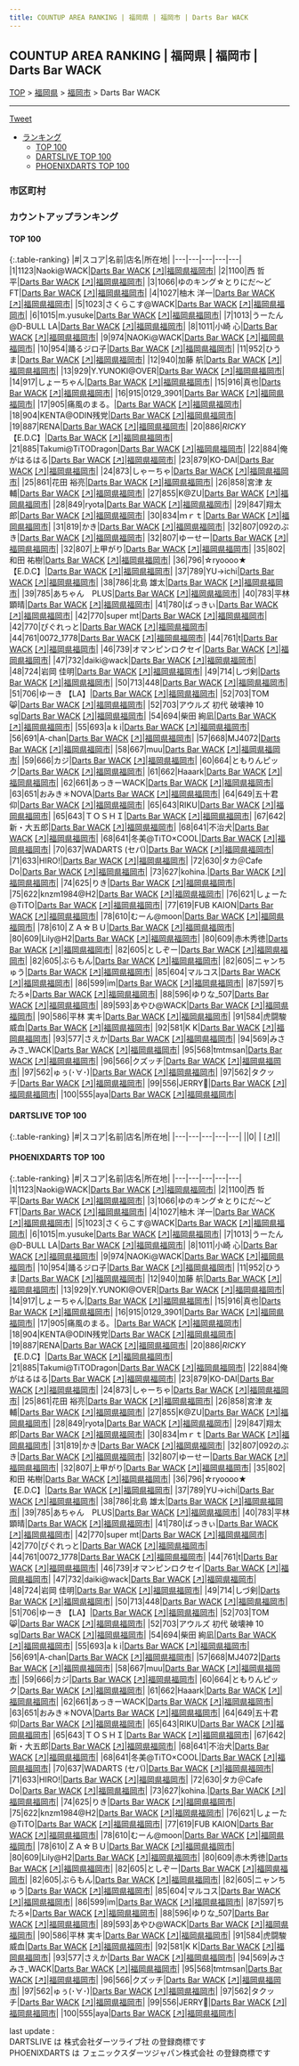 ```yaml
---
title: COUNTUP AREA RANKING | 福岡県 | 福岡市 | Darts Bar WACK
---
```

## COUNTUP AREA RANKING | 福岡県 | 福岡市 | Darts Bar WACK

[TOP](/darts/rank/) > [福岡県](/darts/rank/福岡県/) > [福岡市](/darts/rank/福岡県/福岡市/) > Darts Bar WACK

___

<a href="https://twitter.com/share?ref_src=twsrc%5Etfw" data-text="COUNTUP AREA RANKING | 福岡県福岡市Darts Bar WACK" class="twitter-share-button" data-hashtags="DARTSLIVE,PHOENIXDARTS,darts,ダーツ" data-show-count="false">Tweet</a>

* [ランキング](#カウントアップランキング)
    * [TOP 100](#top-100)
    * [DARTSLIVE TOP 100](#dartslive-top-100)
    * [PHOENIXDARTS TOP 100](#phoenixdarts-top-100)

### 市区町村

<ul>

</ul>

### カウントアップランキング

#### TOP 100



{:.table-ranking}
|#|スコア|名前|店名|所在地|
|---|---|---|---|---|
|1|1123|<span class="rank-name-pd">Naoki@WACK</span>|<a href="/darts/rank/shops/90056.html">Darts Bar WACK</a> <a href="https://vs.phoenixdarts.com/jp/shop/shopDetailInfo/s_90056?s_seq=90056">[↗]</a>|<a href="/darts/rank/福岡県/福岡市">福岡県福岡市</a>|
|2|1100|<span class="rank-name-pd">西 哲平</span>|<a href="/darts/rank/shops/90056.html">Darts Bar WACK</a> <a href="https://vs.phoenixdarts.com/jp/shop/shopDetailInfo/s_90056?s_seq=90056">[↗]</a>|<a href="/darts/rank/福岡県/福岡市">福岡県福岡市</a>|
|3|1066|<span class="rank-name-pd">ゆのキング☆とりにだ〜ど FT</span>|<a href="/darts/rank/shops/90056.html">Darts Bar WACK</a> <a href="https://vs.phoenixdarts.com/jp/shop/shopDetailInfo/s_90056?s_seq=90056">[↗]</a>|<a href="/darts/rank/福岡県/福岡市">福岡県福岡市</a>|
|4|1027|<span class="rank-name-pd"><span class="pro-icon-pd"></span>柚木 洋一</span>|<a href="/darts/rank/shops/90056.html">Darts Bar WACK</a> <a href="https://vs.phoenixdarts.com/jp/shop/shopDetailInfo/s_90056?s_seq=90056">[↗]</a>|<a href="/darts/rank/福岡県/福岡市">福岡県福岡市</a>|
|5|1023|<span class="rank-name-pd">さくらこす@WACK</span>|<a href="/darts/rank/shops/90056.html">Darts Bar WACK</a> <a href="https://vs.phoenixdarts.com/jp/shop/shopDetailInfo/s_90056?s_seq=90056">[↗]</a>|<a href="/darts/rank/福岡県/福岡市">福岡県福岡市</a>|
|6|1015|<span class="rank-name-pd">m.yusuke</span>|<a href="/darts/rank/shops/90056.html">Darts Bar WACK</a> <a href="https://vs.phoenixdarts.com/jp/shop/shopDetailInfo/s_90056?s_seq=90056">[↗]</a>|<a href="/darts/rank/福岡県/福岡市">福岡県福岡市</a>|
|7|1013|<span class="rank-name-pd">うーたん@D-BULL LA</span>|<a href="/darts/rank/shops/90056.html">Darts Bar WACK</a> <a href="https://vs.phoenixdarts.com/jp/shop/shopDetailInfo/s_90056?s_seq=90056">[↗]</a>|<a href="/darts/rank/福岡県/福岡市">福岡県福岡市</a>|
|8|1011|<span class="rank-name-pd"><span class="pro-icon-pd"></span>小崎 心</span>|<a href="/darts/rank/shops/90056.html">Darts Bar WACK</a> <a href="https://vs.phoenixdarts.com/jp/shop/shopDetailInfo/s_90056?s_seq=90056">[↗]</a>|<a href="/darts/rank/福岡県/福岡市">福岡県福岡市</a>|
|9|974|<span class="rank-name-pd">NAOKi@WACK</span>|<a href="/darts/rank/shops/90056.html">Darts Bar WACK</a> <a href="https://vs.phoenixdarts.com/jp/shop/shopDetailInfo/s_90056?s_seq=90056">[↗]</a>|<a href="/darts/rank/福岡県/福岡市">福岡県福岡市</a>|
|10|954|<span class="rank-name-pd">踊るジロ子</span>|<a href="/darts/rank/shops/90056.html">Darts Bar WACK</a> <a href="https://vs.phoenixdarts.com/jp/shop/shopDetailInfo/s_90056?s_seq=90056">[↗]</a>|<a href="/darts/rank/福岡県/福岡市">福岡県福岡市</a>|
|11|952|<span class="rank-name-pd">ひうま</span>|<a href="/darts/rank/shops/90056.html">Darts Bar WACK</a> <a href="https://vs.phoenixdarts.com/jp/shop/shopDetailInfo/s_90056?s_seq=90056">[↗]</a>|<a href="/darts/rank/福岡県/福岡市">福岡県福岡市</a>|
|12|940|<span class="rank-name-pd"><span class="pro-icon-pd"></span>加藤 航</span>|<a href="/darts/rank/shops/90056.html">Darts Bar WACK</a> <a href="https://vs.phoenixdarts.com/jp/shop/shopDetailInfo/s_90056?s_seq=90056">[↗]</a>|<a href="/darts/rank/福岡県/福岡市">福岡県福岡市</a>|
|13|929|<span class="rank-name-pd">Y.YUNOKI@OVER</span>|<a href="/darts/rank/shops/90056.html">Darts Bar WACK</a> <a href="https://vs.phoenixdarts.com/jp/shop/shopDetailInfo/s_90056?s_seq=90056">[↗]</a>|<a href="/darts/rank/福岡県/福岡市">福岡県福岡市</a>|
|14|917|<span class="rank-name-pd">しょーちゃん</span>|<a href="/darts/rank/shops/90056.html">Darts Bar WACK</a> <a href="https://vs.phoenixdarts.com/jp/shop/shopDetailInfo/s_90056?s_seq=90056">[↗]</a>|<a href="/darts/rank/福岡県/福岡市">福岡県福岡市</a>|
|15|916|<span class="rank-name-pd">真也</span>|<a href="/darts/rank/shops/90056.html">Darts Bar WACK</a> <a href="https://vs.phoenixdarts.com/jp/shop/shopDetailInfo/s_90056?s_seq=90056">[↗]</a>|<a href="/darts/rank/福岡県/福岡市">福岡県福岡市</a>|
|16|915|<span class="rank-name-pd">0129_3901</span>|<a href="/darts/rank/shops/90056.html">Darts Bar WACK</a> <a href="https://vs.phoenixdarts.com/jp/shop/shopDetailInfo/s_90056?s_seq=90056">[↗]</a>|<a href="/darts/rank/福岡県/福岡市">福岡県福岡市</a>|
|17|905|<span class="rank-name-pd">痛風のまる。</span>|<a href="/darts/rank/shops/90056.html">Darts Bar WACK</a> <a href="https://vs.phoenixdarts.com/jp/shop/shopDetailInfo/s_90056?s_seq=90056">[↗]</a>|<a href="/darts/rank/福岡県/福岡市">福岡県福岡市</a>|
|18|904|<span class="rank-name-pd">KENTA@ODIN残党</span>|<a href="/darts/rank/shops/90056.html">Darts Bar WACK</a> <a href="https://vs.phoenixdarts.com/jp/shop/shopDetailInfo/s_90056?s_seq=90056">[↗]</a>|<a href="/darts/rank/福岡県/福岡市">福岡県福岡市</a>|
|19|887|<span class="rank-name-pd">RENA</span>|<a href="/darts/rank/shops/90056.html">Darts Bar WACK</a> <a href="https://vs.phoenixdarts.com/jp/shop/shopDetailInfo/s_90056?s_seq=90056">[↗]</a>|<a href="/darts/rank/福岡県/福岡市">福岡県福岡市</a>|
|20|886|<span class="rank-name-pd">*RICKY*【E.D.C】</span>|<a href="/darts/rank/shops/90056.html">Darts Bar WACK</a> <a href="https://vs.phoenixdarts.com/jp/shop/shopDetailInfo/s_90056?s_seq=90056">[↗]</a>|<a href="/darts/rank/福岡県/福岡市">福岡県福岡市</a>|
|21|885|<span class="rank-name-pd">Takumi@TiTODragon</span>|<a href="/darts/rank/shops/90056.html">Darts Bar WACK</a> <a href="https://vs.phoenixdarts.com/jp/shop/shopDetailInfo/s_90056?s_seq=90056">[↗]</a>|<a href="/darts/rank/福岡県/福岡市">福岡県福岡市</a>|
|22|884|<span class="rank-name-pd">俺がはるはる</span>|<a href="/darts/rank/shops/90056.html">Darts Bar WACK</a> <a href="https://vs.phoenixdarts.com/jp/shop/shopDetailInfo/s_90056?s_seq=90056">[↗]</a>|<a href="/darts/rank/福岡県/福岡市">福岡県福岡市</a>|
|23|879|<span class="rank-name-pd">KO-DAI</span>|<a href="/darts/rank/shops/90056.html">Darts Bar WACK</a> <a href="https://vs.phoenixdarts.com/jp/shop/shopDetailInfo/s_90056?s_seq=90056">[↗]</a>|<a href="/darts/rank/福岡県/福岡市">福岡県福岡市</a>|
|24|873|<span class="rank-name-pd">しゃーちゃ</span>|<a href="/darts/rank/shops/90056.html">Darts Bar WACK</a> <a href="https://vs.phoenixdarts.com/jp/shop/shopDetailInfo/s_90056?s_seq=90056">[↗]</a>|<a href="/darts/rank/福岡県/福岡市">福岡県福岡市</a>|
|25|861|<span class="rank-name-pd">花田 裕亮</span>|<a href="/darts/rank/shops/90056.html">Darts Bar WACK</a> <a href="https://vs.phoenixdarts.com/jp/shop/shopDetailInfo/s_90056?s_seq=90056">[↗]</a>|<a href="/darts/rank/福岡県/福岡市">福岡県福岡市</a>|
|26|858|<span class="rank-name-pd">宮津 友輔</span>|<a href="/darts/rank/shops/90056.html">Darts Bar WACK</a> <a href="https://vs.phoenixdarts.com/jp/shop/shopDetailInfo/s_90056?s_seq=90056">[↗]</a>|<a href="/darts/rank/福岡県/福岡市">福岡県福岡市</a>|
|27|855|<span class="rank-name-pd">K@ZU</span>|<a href="/darts/rank/shops/90056.html">Darts Bar WACK</a> <a href="https://vs.phoenixdarts.com/jp/shop/shopDetailInfo/s_90056?s_seq=90056">[↗]</a>|<a href="/darts/rank/福岡県/福岡市">福岡県福岡市</a>|
|28|849|<span class="rank-name-pd">ryota</span>|<a href="/darts/rank/shops/90056.html">Darts Bar WACK</a> <a href="https://vs.phoenixdarts.com/jp/shop/shopDetailInfo/s_90056?s_seq=90056">[↗]</a>|<a href="/darts/rank/福岡県/福岡市">福岡県福岡市</a>|
|29|847|<span class="rank-name-pd">翔太郎</span>|<a href="/darts/rank/shops/90056.html">Darts Bar WACK</a> <a href="https://vs.phoenixdarts.com/jp/shop/shopDetailInfo/s_90056?s_seq=90056">[↗]</a>|<a href="/darts/rank/福岡県/福岡市">福岡県福岡市</a>|
|30|834|<span class="rank-name-pd">ｍｒｔ</span>|<a href="/darts/rank/shops/90056.html">Darts Bar WACK</a> <a href="https://vs.phoenixdarts.com/jp/shop/shopDetailInfo/s_90056?s_seq=90056">[↗]</a>|<a href="/darts/rank/福岡県/福岡市">福岡県福岡市</a>|
|31|819|<span class="rank-name-pd">かき</span>|<a href="/darts/rank/shops/90056.html">Darts Bar WACK</a> <a href="https://vs.phoenixdarts.com/jp/shop/shopDetailInfo/s_90056?s_seq=90056">[↗]</a>|<a href="/darts/rank/福岡県/福岡市">福岡県福岡市</a>|
|32|807|<span class="rank-name-pd">092のぶき</span>|<a href="/darts/rank/shops/90056.html">Darts Bar WACK</a> <a href="https://vs.phoenixdarts.com/jp/shop/shopDetailInfo/s_90056?s_seq=90056">[↗]</a>|<a href="/darts/rank/福岡県/福岡市">福岡県福岡市</a>|
|32|807|<span class="rank-name-pd">ゆーせー</span>|<a href="/darts/rank/shops/90056.html">Darts Bar WACK</a> <a href="https://vs.phoenixdarts.com/jp/shop/shopDetailInfo/s_90056?s_seq=90056">[↗]</a>|<a href="/darts/rank/福岡県/福岡市">福岡県福岡市</a>|
|32|807|<span class="rank-name-pd">上甲がり</span>|<a href="/darts/rank/shops/90056.html">Darts Bar WACK</a> <a href="https://vs.phoenixdarts.com/jp/shop/shopDetailInfo/s_90056?s_seq=90056">[↗]</a>|<a href="/darts/rank/福岡県/福岡市">福岡県福岡市</a>|
|35|802|<span class="rank-name-pd"><span class="pro-icon-pd"></span>和田 祐樹</span>|<a href="/darts/rank/shops/90056.html">Darts Bar WACK</a> <a href="https://vs.phoenixdarts.com/jp/shop/shopDetailInfo/s_90056?s_seq=90056">[↗]</a>|<a href="/darts/rank/福岡県/福岡市">福岡県福岡市</a>|
|36|796|<span class="rank-name-pd">☆ryoooo★【E.D.C】</span>|<a href="/darts/rank/shops/90056.html">Darts Bar WACK</a> <a href="https://vs.phoenixdarts.com/jp/shop/shopDetailInfo/s_90056?s_seq=90056">[↗]</a>|<a href="/darts/rank/福岡県/福岡市">福岡県福岡市</a>|
|37|789|<span class="rank-name-pd">YU→ichi</span>|<a href="/darts/rank/shops/90056.html">Darts Bar WACK</a> <a href="https://vs.phoenixdarts.com/jp/shop/shopDetailInfo/s_90056?s_seq=90056">[↗]</a>|<a href="/darts/rank/福岡県/福岡市">福岡県福岡市</a>|
|38|786|<span class="rank-name-pd"><span class="pro-icon-pd"></span>北島 雄太</span>|<a href="/darts/rank/shops/90056.html">Darts Bar WACK</a> <a href="https://vs.phoenixdarts.com/jp/shop/shopDetailInfo/s_90056?s_seq=90056">[↗]</a>|<a href="/darts/rank/福岡県/福岡市">福岡県福岡市</a>|
|39|785|<span class="rank-name-pd">あちゃん　PLUS</span>|<a href="/darts/rank/shops/90056.html">Darts Bar WACK</a> <a href="https://vs.phoenixdarts.com/jp/shop/shopDetailInfo/s_90056?s_seq=90056">[↗]</a>|<a href="/darts/rank/福岡県/福岡市">福岡県福岡市</a>|
|40|783|<span class="rank-name-pd">平林 顕晴</span>|<a href="/darts/rank/shops/90056.html">Darts Bar WACK</a> <a href="https://vs.phoenixdarts.com/jp/shop/shopDetailInfo/s_90056?s_seq=90056">[↗]</a>|<a href="/darts/rank/福岡県/福岡市">福岡県福岡市</a>|
|41|780|<span class="rank-name-pd">ばっきぃ</span>|<a href="/darts/rank/shops/90056.html">Darts Bar WACK</a> <a href="https://vs.phoenixdarts.com/jp/shop/shopDetailInfo/s_90056?s_seq=90056">[↗]</a>|<a href="/darts/rank/福岡県/福岡市">福岡県福岡市</a>|
|42|770|<span class="rank-name-pd">super mt</span>|<a href="/darts/rank/shops/90056.html">Darts Bar WACK</a> <a href="https://vs.phoenixdarts.com/jp/shop/shopDetailInfo/s_90056?s_seq=90056">[↗]</a>|<a href="/darts/rank/福岡県/福岡市">福岡県福岡市</a>|
|42|770|<span class="rank-name-pd">ぴぐれっと</span>|<a href="/darts/rank/shops/90056.html">Darts Bar WACK</a> <a href="https://vs.phoenixdarts.com/jp/shop/shopDetailInfo/s_90056?s_seq=90056">[↗]</a>|<a href="/darts/rank/福岡県/福岡市">福岡県福岡市</a>|
|44|761|<span class="rank-name-pd">0072_1778</span>|<a href="/darts/rank/shops/90056.html">Darts Bar WACK</a> <a href="https://vs.phoenixdarts.com/jp/shop/shopDetailInfo/s_90056?s_seq=90056">[↗]</a>|<a href="/darts/rank/福岡県/福岡市">福岡県福岡市</a>|
|44|761|<span class="rank-name-pd">t</span>|<a href="/darts/rank/shops/90056.html">Darts Bar WACK</a> <a href="https://vs.phoenixdarts.com/jp/shop/shopDetailInfo/s_90056?s_seq=90056">[↗]</a>|<a href="/darts/rank/福岡県/福岡市">福岡県福岡市</a>|
|46|739|<span class="rank-name-pd">オマンピンロクセイ</span>|<a href="/darts/rank/shops/90056.html">Darts Bar WACK</a> <a href="https://vs.phoenixdarts.com/jp/shop/shopDetailInfo/s_90056?s_seq=90056">[↗]</a>|<a href="/darts/rank/福岡県/福岡市">福岡県福岡市</a>|
|47|732|<span class="rank-name-pd">daiki@wack</span>|<a href="/darts/rank/shops/90056.html">Darts Bar WACK</a> <a href="https://vs.phoenixdarts.com/jp/shop/shopDetailInfo/s_90056?s_seq=90056">[↗]</a>|<a href="/darts/rank/福岡県/福岡市">福岡県福岡市</a>|
|48|724|<span class="rank-name-pd">岩岡 佳明</span>|<a href="/darts/rank/shops/90056.html">Darts Bar WACK</a> <a href="https://vs.phoenixdarts.com/jp/shop/shopDetailInfo/s_90056?s_seq=90056">[↗]</a>|<a href="/darts/rank/福岡県/福岡市">福岡県福岡市</a>|
|49|714|<span class="rank-name-pd">しづ剣</span>|<a href="/darts/rank/shops/90056.html">Darts Bar WACK</a> <a href="https://vs.phoenixdarts.com/jp/shop/shopDetailInfo/s_90056?s_seq=90056">[↗]</a>|<a href="/darts/rank/福岡県/福岡市">福岡県福岡市</a>|
|50|713|<span class="rank-name-pd">448</span>|<a href="/darts/rank/shops/90056.html">Darts Bar WACK</a> <a href="https://vs.phoenixdarts.com/jp/shop/shopDetailInfo/s_90056?s_seq=90056">[↗]</a>|<a href="/darts/rank/福岡県/福岡市">福岡県福岡市</a>|
|51|706|<span class="rank-name-pd">ゆーき 【LA】</span>|<a href="/darts/rank/shops/90056.html">Darts Bar WACK</a> <a href="https://vs.phoenixdarts.com/jp/shop/shopDetailInfo/s_90056?s_seq=90056">[↗]</a>|<a href="/darts/rank/福岡県/福岡市">福岡県福岡市</a>|
|52|703|<span class="rank-name-pd">TOM😸</span>|<a href="/darts/rank/shops/90056.html">Darts Bar WACK</a> <a href="https://vs.phoenixdarts.com/jp/shop/shopDetailInfo/s_90056?s_seq=90056">[↗]</a>|<a href="/darts/rank/福岡県/福岡市">福岡県福岡市</a>|
|52|703|<span class="rank-name-pd">アウルズ 初代 破壊神 10 sg</span>|<a href="/darts/rank/shops/90056.html">Darts Bar WACK</a> <a href="https://vs.phoenixdarts.com/jp/shop/shopDetailInfo/s_90056?s_seq=90056">[↗]</a>|<a href="/darts/rank/福岡県/福岡市">福岡県福岡市</a>|
|54|694|<span class="rank-name-pd"><span class="pro-icon-pd"></span>柴田 絢凪</span>|<a href="/darts/rank/shops/90056.html">Darts Bar WACK</a> <a href="https://vs.phoenixdarts.com/jp/shop/shopDetailInfo/s_90056?s_seq=90056">[↗]</a>|<a href="/darts/rank/福岡県/福岡市">福岡県福岡市</a>|
|55|693|<span class="rank-name-pd">a k i</span>|<a href="/darts/rank/shops/90056.html">Darts Bar WACK</a> <a href="https://vs.phoenixdarts.com/jp/shop/shopDetailInfo/s_90056?s_seq=90056">[↗]</a>|<a href="/darts/rank/福岡県/福岡市">福岡県福岡市</a>|
|56|691|<span class="rank-name-pd">A-chan</span>|<a href="/darts/rank/shops/90056.html">Darts Bar WACK</a> <a href="https://vs.phoenixdarts.com/jp/shop/shopDetailInfo/s_90056?s_seq=90056">[↗]</a>|<a href="/darts/rank/福岡県/福岡市">福岡県福岡市</a>|
|57|668|<span class="rank-name-pd">MJ4072</span>|<a href="/darts/rank/shops/90056.html">Darts Bar WACK</a> <a href="https://vs.phoenixdarts.com/jp/shop/shopDetailInfo/s_90056?s_seq=90056">[↗]</a>|<a href="/darts/rank/福岡県/福岡市">福岡県福岡市</a>|
|58|667|<span class="rank-name-pd">muu</span>|<a href="/darts/rank/shops/90056.html">Darts Bar WACK</a> <a href="https://vs.phoenixdarts.com/jp/shop/shopDetailInfo/s_90056?s_seq=90056">[↗]</a>|<a href="/darts/rank/福岡県/福岡市">福岡県福岡市</a>|
|59|666|<span class="rank-name-pd">カジ</span>|<a href="/darts/rank/shops/90056.html">Darts Bar WACK</a> <a href="https://vs.phoenixdarts.com/jp/shop/shopDetailInfo/s_90056?s_seq=90056">[↗]</a>|<a href="/darts/rank/福岡県/福岡市">福岡県福岡市</a>|
|60|664|<span class="rank-name-pd">ともりんピック</span>|<a href="/darts/rank/shops/90056.html">Darts Bar WACK</a> <a href="https://vs.phoenixdarts.com/jp/shop/shopDetailInfo/s_90056?s_seq=90056">[↗]</a>|<a href="/darts/rank/福岡県/福岡市">福岡県福岡市</a>|
|61|662|<span class="rank-name-pd">Haaark</span>|<a href="/darts/rank/shops/90056.html">Darts Bar WACK</a> <a href="https://vs.phoenixdarts.com/jp/shop/shopDetailInfo/s_90056?s_seq=90056">[↗]</a>|<a href="/darts/rank/福岡県/福岡市">福岡県福岡市</a>|
|62|661|<span class="rank-name-pd">あっきーWACK</span>|<a href="/darts/rank/shops/90056.html">Darts Bar WACK</a> <a href="https://vs.phoenixdarts.com/jp/shop/shopDetailInfo/s_90056?s_seq=90056">[↗]</a>|<a href="/darts/rank/福岡県/福岡市">福岡県福岡市</a>|
|63|651|<span class="rank-name-pd">おみき＊NOVA</span>|<a href="/darts/rank/shops/90056.html">Darts Bar WACK</a> <a href="https://vs.phoenixdarts.com/jp/shop/shopDetailInfo/s_90056?s_seq=90056">[↗]</a>|<a href="/darts/rank/福岡県/福岡市">福岡県福岡市</a>|
|64|649|<span class="rank-name-pd"><span class="pro-icon-pd"></span>五十君 仰</span>|<a href="/darts/rank/shops/90056.html">Darts Bar WACK</a> <a href="https://vs.phoenixdarts.com/jp/shop/shopDetailInfo/s_90056?s_seq=90056">[↗]</a>|<a href="/darts/rank/福岡県/福岡市">福岡県福岡市</a>|
|65|643|<span class="rank-name-pd">RIKU</span>|<a href="/darts/rank/shops/90056.html">Darts Bar WACK</a> <a href="https://vs.phoenixdarts.com/jp/shop/shopDetailInfo/s_90056?s_seq=90056">[↗]</a>|<a href="/darts/rank/福岡県/福岡市">福岡県福岡市</a>|
|65|643|<span class="rank-name-pd">ＴＯＳＨＩ</span>|<a href="/darts/rank/shops/90056.html">Darts Bar WACK</a> <a href="https://vs.phoenixdarts.com/jp/shop/shopDetailInfo/s_90056?s_seq=90056">[↗]</a>|<a href="/darts/rank/福岡県/福岡市">福岡県福岡市</a>|
|67|642|<span class="rank-name-pd">新・大五郎</span>|<a href="/darts/rank/shops/90056.html">Darts Bar WACK</a> <a href="https://vs.phoenixdarts.com/jp/shop/shopDetailInfo/s_90056?s_seq=90056">[↗]</a>|<a href="/darts/rank/福岡県/福岡市">福岡県福岡市</a>|
|68|641|<span class="rank-name-pd">不治犬</span>|<a href="/darts/rank/shops/90056.html">Darts Bar WACK</a> <a href="https://vs.phoenixdarts.com/jp/shop/shopDetailInfo/s_90056?s_seq=90056">[↗]</a>|<a href="/darts/rank/福岡県/福岡市">福岡県福岡市</a>|
|68|641|<span class="rank-name-pd">冬美@TiTO×COOL</span>|<a href="/darts/rank/shops/90056.html">Darts Bar WACK</a> <a href="https://vs.phoenixdarts.com/jp/shop/shopDetailInfo/s_90056?s_seq=90056">[↗]</a>|<a href="/darts/rank/福岡県/福岡市">福岡県福岡市</a>|
|70|637|<span class="rank-name-pd">WADARTS (セパ)</span>|<a href="/darts/rank/shops/90056.html">Darts Bar WACK</a> <a href="https://vs.phoenixdarts.com/jp/shop/shopDetailInfo/s_90056?s_seq=90056">[↗]</a>|<a href="/darts/rank/福岡県/福岡市">福岡県福岡市</a>|
|71|633|<span class="rank-name-pd">HIRO!</span>|<a href="/darts/rank/shops/90056.html">Darts Bar WACK</a> <a href="https://vs.phoenixdarts.com/jp/shop/shopDetailInfo/s_90056?s_seq=90056">[↗]</a>|<a href="/darts/rank/福岡県/福岡市">福岡県福岡市</a>|
|72|630|<span class="rank-name-pd">タカ＠Cafe Do</span>|<a href="/darts/rank/shops/90056.html">Darts Bar WACK</a> <a href="https://vs.phoenixdarts.com/jp/shop/shopDetailInfo/s_90056?s_seq=90056">[↗]</a>|<a href="/darts/rank/福岡県/福岡市">福岡県福岡市</a>|
|73|627|<span class="rank-name-pd">kohina.</span>|<a href="/darts/rank/shops/90056.html">Darts Bar WACK</a> <a href="https://vs.phoenixdarts.com/jp/shop/shopDetailInfo/s_90056?s_seq=90056">[↗]</a>|<a href="/darts/rank/福岡県/福岡市">福岡県福岡市</a>|
|74|625|<span class="rank-name-pd">りき</span>|<a href="/darts/rank/shops/90056.html">Darts Bar WACK</a> <a href="https://vs.phoenixdarts.com/jp/shop/shopDetailInfo/s_90056?s_seq=90056">[↗]</a>|<a href="/darts/rank/福岡県/福岡市">福岡県福岡市</a>|
|75|622|<span class="rank-name-pd">knzm1984@H2</span>|<a href="/darts/rank/shops/90056.html">Darts Bar WACK</a> <a href="https://vs.phoenixdarts.com/jp/shop/shopDetailInfo/s_90056?s_seq=90056">[↗]</a>|<a href="/darts/rank/福岡県/福岡市">福岡県福岡市</a>|
|76|621|<span class="rank-name-pd">しょーた@TiTO</span>|<a href="/darts/rank/shops/90056.html">Darts Bar WACK</a> <a href="https://vs.phoenixdarts.com/jp/shop/shopDetailInfo/s_90056?s_seq=90056">[↗]</a>|<a href="/darts/rank/福岡県/福岡市">福岡県福岡市</a>|
|77|619|<span class="rank-name-pd">FUB KAION</span>|<a href="/darts/rank/shops/90056.html">Darts Bar WACK</a> <a href="https://vs.phoenixdarts.com/jp/shop/shopDetailInfo/s_90056?s_seq=90056">[↗]</a>|<a href="/darts/rank/福岡県/福岡市">福岡県福岡市</a>|
|78|610|<span class="rank-name-pd">むーん@moon</span>|<a href="/darts/rank/shops/90056.html">Darts Bar WACK</a> <a href="https://vs.phoenixdarts.com/jp/shop/shopDetailInfo/s_90056?s_seq=90056">[↗]</a>|<a href="/darts/rank/福岡県/福岡市">福岡県福岡市</a>|
|78|610|<span class="rank-name-pd">ＺＡ☆ＢＵ</span>|<a href="/darts/rank/shops/90056.html">Darts Bar WACK</a> <a href="https://vs.phoenixdarts.com/jp/shop/shopDetailInfo/s_90056?s_seq=90056">[↗]</a>|<a href="/darts/rank/福岡県/福岡市">福岡県福岡市</a>|
|80|609|<span class="rank-name-pd">Lily@H2</span>|<a href="/darts/rank/shops/90056.html">Darts Bar WACK</a> <a href="https://vs.phoenixdarts.com/jp/shop/shopDetailInfo/s_90056?s_seq=90056">[↗]</a>|<a href="/darts/rank/福岡県/福岡市">福岡県福岡市</a>|
|80|609|<span class="rank-name-pd">赤木秀徳</span>|<a href="/darts/rank/shops/90056.html">Darts Bar WACK</a> <a href="https://vs.phoenixdarts.com/jp/shop/shopDetailInfo/s_90056?s_seq=90056">[↗]</a>|<a href="/darts/rank/福岡県/福岡市">福岡県福岡市</a>|
|82|605|<span class="rank-name-pd">としぞー</span>|<a href="/darts/rank/shops/90056.html">Darts Bar WACK</a> <a href="https://vs.phoenixdarts.com/jp/shop/shopDetailInfo/s_90056?s_seq=90056">[↗]</a>|<a href="/darts/rank/福岡県/福岡市">福岡県福岡市</a>|
|82|605|<span class="rank-name-pd">ぶらもん</span>|<a href="/darts/rank/shops/90056.html">Darts Bar WACK</a> <a href="https://vs.phoenixdarts.com/jp/shop/shopDetailInfo/s_90056?s_seq=90056">[↗]</a>|<a href="/darts/rank/福岡県/福岡市">福岡県福岡市</a>|
|82|605|<span class="rank-name-pd">ニャンちゅう</span>|<a href="/darts/rank/shops/90056.html">Darts Bar WACK</a> <a href="https://vs.phoenixdarts.com/jp/shop/shopDetailInfo/s_90056?s_seq=90056">[↗]</a>|<a href="/darts/rank/福岡県/福岡市">福岡県福岡市</a>|
|85|604|<span class="rank-name-pd">マルコス</span>|<a href="/darts/rank/shops/90056.html">Darts Bar WACK</a> <a href="https://vs.phoenixdarts.com/jp/shop/shopDetailInfo/s_90056?s_seq=90056">[↗]</a>|<a href="/darts/rank/福岡県/福岡市">福岡県福岡市</a>|
|86|599|<span class="rank-name-pd">im</span>|<a href="/darts/rank/shops/90056.html">Darts Bar WACK</a> <a href="https://vs.phoenixdarts.com/jp/shop/shopDetailInfo/s_90056?s_seq=90056">[↗]</a>|<a href="/darts/rank/福岡県/福岡市">福岡県福岡市</a>|
|87|597|<span class="rank-name-pd">ちたろ⭐︎</span>|<a href="/darts/rank/shops/90056.html">Darts Bar WACK</a> <a href="https://vs.phoenixdarts.com/jp/shop/shopDetailInfo/s_90056?s_seq=90056">[↗]</a>|<a href="/darts/rank/福岡県/福岡市">福岡県福岡市</a>|
|88|596|<span class="rank-name-pd">ゆりな_507</span>|<a href="/darts/rank/shops/90056.html">Darts Bar WACK</a> <a href="https://vs.phoenixdarts.com/jp/shop/shopDetailInfo/s_90056?s_seq=90056">[↗]</a>|<a href="/darts/rank/福岡県/福岡市">福岡県福岡市</a>|
|89|593|<span class="rank-name-pd">あやひ@WACK</span>|<a href="/darts/rank/shops/90056.html">Darts Bar WACK</a> <a href="https://vs.phoenixdarts.com/jp/shop/shopDetailInfo/s_90056?s_seq=90056">[↗]</a>|<a href="/darts/rank/福岡県/福岡市">福岡県福岡市</a>|
|90|586|<span class="rank-name-pd">平林 実キ</span>|<a href="/darts/rank/shops/90056.html">Darts Bar WACK</a> <a href="https://vs.phoenixdarts.com/jp/shop/shopDetailInfo/s_90056?s_seq=90056">[↗]</a>|<a href="/darts/rank/福岡県/福岡市">福岡県福岡市</a>|
|91|584|<span class="rank-name-pd">虎闘駿威血</span>|<a href="/darts/rank/shops/90056.html">Darts Bar WACK</a> <a href="https://vs.phoenixdarts.com/jp/shop/shopDetailInfo/s_90056?s_seq=90056">[↗]</a>|<a href="/darts/rank/福岡県/福岡市">福岡県福岡市</a>|
|92|581|<span class="rank-name-pd">K  K</span>|<a href="/darts/rank/shops/90056.html">Darts Bar WACK</a> <a href="https://vs.phoenixdarts.com/jp/shop/shopDetailInfo/s_90056?s_seq=90056">[↗]</a>|<a href="/darts/rank/福岡県/福岡市">福岡県福岡市</a>|
|93|577|<span class="rank-name-pd">さえか</span>|<a href="/darts/rank/shops/90056.html">Darts Bar WACK</a> <a href="https://vs.phoenixdarts.com/jp/shop/shopDetailInfo/s_90056?s_seq=90056">[↗]</a>|<a href="/darts/rank/福岡県/福岡市">福岡県福岡市</a>|
|94|569|<span class="rank-name-pd">みさみさ_WACK</span>|<a href="/darts/rank/shops/90056.html">Darts Bar WACK</a> <a href="https://vs.phoenixdarts.com/jp/shop/shopDetailInfo/s_90056?s_seq=90056">[↗]</a>|<a href="/darts/rank/福岡県/福岡市">福岡県福岡市</a>|
|95|568|<span class="rank-name-pd">tmtmsan</span>|<a href="/darts/rank/shops/90056.html">Darts Bar WACK</a> <a href="https://vs.phoenixdarts.com/jp/shop/shopDetailInfo/s_90056?s_seq=90056">[↗]</a>|<a href="/darts/rank/福岡県/福岡市">福岡県福岡市</a>|
|96|566|<span class="rank-name-pd">クズッチ</span>|<a href="/darts/rank/shops/90056.html">Darts Bar WACK</a> <a href="https://vs.phoenixdarts.com/jp/shop/shopDetailInfo/s_90056?s_seq=90056">[↗]</a>|<a href="/darts/rank/福岡県/福岡市">福岡県福岡市</a>|
|97|562|<span class="rank-name-pd">ゅぅ(･∀･)</span>|<a href="/darts/rank/shops/90056.html">Darts Bar WACK</a> <a href="https://vs.phoenixdarts.com/jp/shop/shopDetailInfo/s_90056?s_seq=90056">[↗]</a>|<a href="/darts/rank/福岡県/福岡市">福岡県福岡市</a>|
|97|562|<span class="rank-name-pd">タクッチ</span>|<a href="/darts/rank/shops/90056.html">Darts Bar WACK</a> <a href="https://vs.phoenixdarts.com/jp/shop/shopDetailInfo/s_90056?s_seq=90056">[↗]</a>|<a href="/darts/rank/福岡県/福岡市">福岡県福岡市</a>|
|99|556|<span class="rank-name-pd">JERRY🧀</span>|<a href="/darts/rank/shops/90056.html">Darts Bar WACK</a> <a href="https://vs.phoenixdarts.com/jp/shop/shopDetailInfo/s_90056?s_seq=90056">[↗]</a>|<a href="/darts/rank/福岡県/福岡市">福岡県福岡市</a>|
|100|555|<span class="rank-name-pd">aya</span>|<a href="/darts/rank/shops/90056.html">Darts Bar WACK</a> <a href="https://vs.phoenixdarts.com/jp/shop/shopDetailInfo/s_90056?s_seq=90056">[↗]</a>|<a href="/darts/rank/福岡県/福岡市">福岡県福岡市</a>|


#### DARTSLIVE TOP 100



{:.table-ranking}
|#|スコア|名前|店名|所在地|
|---|---|---|---|---|
||0|<span class="rank-name-dl"> </span>|<a href="/darts/rank/shops/.html"></a> <a href="">[↗]</a>|<a href="/darts/rank//"></a>|


#### PHOENIXDARTS TOP 100



{:.table-ranking}
|#|スコア|名前|店名|所在地|
|---|---|---|---|---|
|1|1123|<span class="rank-name-pd">Naoki@WACK</span>|<a href="/darts/rank/shops/90056.html">Darts Bar WACK</a> <a href="https://vs.phoenixdarts.com/jp/shop/shopDetailInfo/s_90056?s_seq=90056">[↗]</a>|<a href="/darts/rank/福岡県/福岡市">福岡県福岡市</a>|
|2|1100|<span class="rank-name-pd">西 哲平</span>|<a href="/darts/rank/shops/90056.html">Darts Bar WACK</a> <a href="https://vs.phoenixdarts.com/jp/shop/shopDetailInfo/s_90056?s_seq=90056">[↗]</a>|<a href="/darts/rank/福岡県/福岡市">福岡県福岡市</a>|
|3|1066|<span class="rank-name-pd">ゆのキング☆とりにだ〜ど FT</span>|<a href="/darts/rank/shops/90056.html">Darts Bar WACK</a> <a href="https://vs.phoenixdarts.com/jp/shop/shopDetailInfo/s_90056?s_seq=90056">[↗]</a>|<a href="/darts/rank/福岡県/福岡市">福岡県福岡市</a>|
|4|1027|<span class="rank-name-pd"><span class="pro-icon-pd"></span>柚木 洋一</span>|<a href="/darts/rank/shops/90056.html">Darts Bar WACK</a> <a href="https://vs.phoenixdarts.com/jp/shop/shopDetailInfo/s_90056?s_seq=90056">[↗]</a>|<a href="/darts/rank/福岡県/福岡市">福岡県福岡市</a>|
|5|1023|<span class="rank-name-pd">さくらこす@WACK</span>|<a href="/darts/rank/shops/90056.html">Darts Bar WACK</a> <a href="https://vs.phoenixdarts.com/jp/shop/shopDetailInfo/s_90056?s_seq=90056">[↗]</a>|<a href="/darts/rank/福岡県/福岡市">福岡県福岡市</a>|
|6|1015|<span class="rank-name-pd">m.yusuke</span>|<a href="/darts/rank/shops/90056.html">Darts Bar WACK</a> <a href="https://vs.phoenixdarts.com/jp/shop/shopDetailInfo/s_90056?s_seq=90056">[↗]</a>|<a href="/darts/rank/福岡県/福岡市">福岡県福岡市</a>|
|7|1013|<span class="rank-name-pd">うーたん@D-BULL LA</span>|<a href="/darts/rank/shops/90056.html">Darts Bar WACK</a> <a href="https://vs.phoenixdarts.com/jp/shop/shopDetailInfo/s_90056?s_seq=90056">[↗]</a>|<a href="/darts/rank/福岡県/福岡市">福岡県福岡市</a>|
|8|1011|<span class="rank-name-pd"><span class="pro-icon-pd"></span>小崎 心</span>|<a href="/darts/rank/shops/90056.html">Darts Bar WACK</a> <a href="https://vs.phoenixdarts.com/jp/shop/shopDetailInfo/s_90056?s_seq=90056">[↗]</a>|<a href="/darts/rank/福岡県/福岡市">福岡県福岡市</a>|
|9|974|<span class="rank-name-pd">NAOKi@WACK</span>|<a href="/darts/rank/shops/90056.html">Darts Bar WACK</a> <a href="https://vs.phoenixdarts.com/jp/shop/shopDetailInfo/s_90056?s_seq=90056">[↗]</a>|<a href="/darts/rank/福岡県/福岡市">福岡県福岡市</a>|
|10|954|<span class="rank-name-pd">踊るジロ子</span>|<a href="/darts/rank/shops/90056.html">Darts Bar WACK</a> <a href="https://vs.phoenixdarts.com/jp/shop/shopDetailInfo/s_90056?s_seq=90056">[↗]</a>|<a href="/darts/rank/福岡県/福岡市">福岡県福岡市</a>|
|11|952|<span class="rank-name-pd">ひうま</span>|<a href="/darts/rank/shops/90056.html">Darts Bar WACK</a> <a href="https://vs.phoenixdarts.com/jp/shop/shopDetailInfo/s_90056?s_seq=90056">[↗]</a>|<a href="/darts/rank/福岡県/福岡市">福岡県福岡市</a>|
|12|940|<span class="rank-name-pd"><span class="pro-icon-pd"></span>加藤 航</span>|<a href="/darts/rank/shops/90056.html">Darts Bar WACK</a> <a href="https://vs.phoenixdarts.com/jp/shop/shopDetailInfo/s_90056?s_seq=90056">[↗]</a>|<a href="/darts/rank/福岡県/福岡市">福岡県福岡市</a>|
|13|929|<span class="rank-name-pd">Y.YUNOKI@OVER</span>|<a href="/darts/rank/shops/90056.html">Darts Bar WACK</a> <a href="https://vs.phoenixdarts.com/jp/shop/shopDetailInfo/s_90056?s_seq=90056">[↗]</a>|<a href="/darts/rank/福岡県/福岡市">福岡県福岡市</a>|
|14|917|<span class="rank-name-pd">しょーちゃん</span>|<a href="/darts/rank/shops/90056.html">Darts Bar WACK</a> <a href="https://vs.phoenixdarts.com/jp/shop/shopDetailInfo/s_90056?s_seq=90056">[↗]</a>|<a href="/darts/rank/福岡県/福岡市">福岡県福岡市</a>|
|15|916|<span class="rank-name-pd">真也</span>|<a href="/darts/rank/shops/90056.html">Darts Bar WACK</a> <a href="https://vs.phoenixdarts.com/jp/shop/shopDetailInfo/s_90056?s_seq=90056">[↗]</a>|<a href="/darts/rank/福岡県/福岡市">福岡県福岡市</a>|
|16|915|<span class="rank-name-pd">0129_3901</span>|<a href="/darts/rank/shops/90056.html">Darts Bar WACK</a> <a href="https://vs.phoenixdarts.com/jp/shop/shopDetailInfo/s_90056?s_seq=90056">[↗]</a>|<a href="/darts/rank/福岡県/福岡市">福岡県福岡市</a>|
|17|905|<span class="rank-name-pd">痛風のまる。</span>|<a href="/darts/rank/shops/90056.html">Darts Bar WACK</a> <a href="https://vs.phoenixdarts.com/jp/shop/shopDetailInfo/s_90056?s_seq=90056">[↗]</a>|<a href="/darts/rank/福岡県/福岡市">福岡県福岡市</a>|
|18|904|<span class="rank-name-pd">KENTA@ODIN残党</span>|<a href="/darts/rank/shops/90056.html">Darts Bar WACK</a> <a href="https://vs.phoenixdarts.com/jp/shop/shopDetailInfo/s_90056?s_seq=90056">[↗]</a>|<a href="/darts/rank/福岡県/福岡市">福岡県福岡市</a>|
|19|887|<span class="rank-name-pd">RENA</span>|<a href="/darts/rank/shops/90056.html">Darts Bar WACK</a> <a href="https://vs.phoenixdarts.com/jp/shop/shopDetailInfo/s_90056?s_seq=90056">[↗]</a>|<a href="/darts/rank/福岡県/福岡市">福岡県福岡市</a>|
|20|886|<span class="rank-name-pd">*RICKY*【E.D.C】</span>|<a href="/darts/rank/shops/90056.html">Darts Bar WACK</a> <a href="https://vs.phoenixdarts.com/jp/shop/shopDetailInfo/s_90056?s_seq=90056">[↗]</a>|<a href="/darts/rank/福岡県/福岡市">福岡県福岡市</a>|
|21|885|<span class="rank-name-pd">Takumi@TiTODragon</span>|<a href="/darts/rank/shops/90056.html">Darts Bar WACK</a> <a href="https://vs.phoenixdarts.com/jp/shop/shopDetailInfo/s_90056?s_seq=90056">[↗]</a>|<a href="/darts/rank/福岡県/福岡市">福岡県福岡市</a>|
|22|884|<span class="rank-name-pd">俺がはるはる</span>|<a href="/darts/rank/shops/90056.html">Darts Bar WACK</a> <a href="https://vs.phoenixdarts.com/jp/shop/shopDetailInfo/s_90056?s_seq=90056">[↗]</a>|<a href="/darts/rank/福岡県/福岡市">福岡県福岡市</a>|
|23|879|<span class="rank-name-pd">KO-DAI</span>|<a href="/darts/rank/shops/90056.html">Darts Bar WACK</a> <a href="https://vs.phoenixdarts.com/jp/shop/shopDetailInfo/s_90056?s_seq=90056">[↗]</a>|<a href="/darts/rank/福岡県/福岡市">福岡県福岡市</a>|
|24|873|<span class="rank-name-pd">しゃーちゃ</span>|<a href="/darts/rank/shops/90056.html">Darts Bar WACK</a> <a href="https://vs.phoenixdarts.com/jp/shop/shopDetailInfo/s_90056?s_seq=90056">[↗]</a>|<a href="/darts/rank/福岡県/福岡市">福岡県福岡市</a>|
|25|861|<span class="rank-name-pd">花田 裕亮</span>|<a href="/darts/rank/shops/90056.html">Darts Bar WACK</a> <a href="https://vs.phoenixdarts.com/jp/shop/shopDetailInfo/s_90056?s_seq=90056">[↗]</a>|<a href="/darts/rank/福岡県/福岡市">福岡県福岡市</a>|
|26|858|<span class="rank-name-pd">宮津 友輔</span>|<a href="/darts/rank/shops/90056.html">Darts Bar WACK</a> <a href="https://vs.phoenixdarts.com/jp/shop/shopDetailInfo/s_90056?s_seq=90056">[↗]</a>|<a href="/darts/rank/福岡県/福岡市">福岡県福岡市</a>|
|27|855|<span class="rank-name-pd">K@ZU</span>|<a href="/darts/rank/shops/90056.html">Darts Bar WACK</a> <a href="https://vs.phoenixdarts.com/jp/shop/shopDetailInfo/s_90056?s_seq=90056">[↗]</a>|<a href="/darts/rank/福岡県/福岡市">福岡県福岡市</a>|
|28|849|<span class="rank-name-pd">ryota</span>|<a href="/darts/rank/shops/90056.html">Darts Bar WACK</a> <a href="https://vs.phoenixdarts.com/jp/shop/shopDetailInfo/s_90056?s_seq=90056">[↗]</a>|<a href="/darts/rank/福岡県/福岡市">福岡県福岡市</a>|
|29|847|<span class="rank-name-pd">翔太郎</span>|<a href="/darts/rank/shops/90056.html">Darts Bar WACK</a> <a href="https://vs.phoenixdarts.com/jp/shop/shopDetailInfo/s_90056?s_seq=90056">[↗]</a>|<a href="/darts/rank/福岡県/福岡市">福岡県福岡市</a>|
|30|834|<span class="rank-name-pd">ｍｒｔ</span>|<a href="/darts/rank/shops/90056.html">Darts Bar WACK</a> <a href="https://vs.phoenixdarts.com/jp/shop/shopDetailInfo/s_90056?s_seq=90056">[↗]</a>|<a href="/darts/rank/福岡県/福岡市">福岡県福岡市</a>|
|31|819|<span class="rank-name-pd">かき</span>|<a href="/darts/rank/shops/90056.html">Darts Bar WACK</a> <a href="https://vs.phoenixdarts.com/jp/shop/shopDetailInfo/s_90056?s_seq=90056">[↗]</a>|<a href="/darts/rank/福岡県/福岡市">福岡県福岡市</a>|
|32|807|<span class="rank-name-pd">092のぶき</span>|<a href="/darts/rank/shops/90056.html">Darts Bar WACK</a> <a href="https://vs.phoenixdarts.com/jp/shop/shopDetailInfo/s_90056?s_seq=90056">[↗]</a>|<a href="/darts/rank/福岡県/福岡市">福岡県福岡市</a>|
|32|807|<span class="rank-name-pd">ゆーせー</span>|<a href="/darts/rank/shops/90056.html">Darts Bar WACK</a> <a href="https://vs.phoenixdarts.com/jp/shop/shopDetailInfo/s_90056?s_seq=90056">[↗]</a>|<a href="/darts/rank/福岡県/福岡市">福岡県福岡市</a>|
|32|807|<span class="rank-name-pd">上甲がり</span>|<a href="/darts/rank/shops/90056.html">Darts Bar WACK</a> <a href="https://vs.phoenixdarts.com/jp/shop/shopDetailInfo/s_90056?s_seq=90056">[↗]</a>|<a href="/darts/rank/福岡県/福岡市">福岡県福岡市</a>|
|35|802|<span class="rank-name-pd"><span class="pro-icon-pd"></span>和田 祐樹</span>|<a href="/darts/rank/shops/90056.html">Darts Bar WACK</a> <a href="https://vs.phoenixdarts.com/jp/shop/shopDetailInfo/s_90056?s_seq=90056">[↗]</a>|<a href="/darts/rank/福岡県/福岡市">福岡県福岡市</a>|
|36|796|<span class="rank-name-pd">☆ryoooo★【E.D.C】</span>|<a href="/darts/rank/shops/90056.html">Darts Bar WACK</a> <a href="https://vs.phoenixdarts.com/jp/shop/shopDetailInfo/s_90056?s_seq=90056">[↗]</a>|<a href="/darts/rank/福岡県/福岡市">福岡県福岡市</a>|
|37|789|<span class="rank-name-pd">YU→ichi</span>|<a href="/darts/rank/shops/90056.html">Darts Bar WACK</a> <a href="https://vs.phoenixdarts.com/jp/shop/shopDetailInfo/s_90056?s_seq=90056">[↗]</a>|<a href="/darts/rank/福岡県/福岡市">福岡県福岡市</a>|
|38|786|<span class="rank-name-pd"><span class="pro-icon-pd"></span>北島 雄太</span>|<a href="/darts/rank/shops/90056.html">Darts Bar WACK</a> <a href="https://vs.phoenixdarts.com/jp/shop/shopDetailInfo/s_90056?s_seq=90056">[↗]</a>|<a href="/darts/rank/福岡県/福岡市">福岡県福岡市</a>|
|39|785|<span class="rank-name-pd">あちゃん　PLUS</span>|<a href="/darts/rank/shops/90056.html">Darts Bar WACK</a> <a href="https://vs.phoenixdarts.com/jp/shop/shopDetailInfo/s_90056?s_seq=90056">[↗]</a>|<a href="/darts/rank/福岡県/福岡市">福岡県福岡市</a>|
|40|783|<span class="rank-name-pd">平林 顕晴</span>|<a href="/darts/rank/shops/90056.html">Darts Bar WACK</a> <a href="https://vs.phoenixdarts.com/jp/shop/shopDetailInfo/s_90056?s_seq=90056">[↗]</a>|<a href="/darts/rank/福岡県/福岡市">福岡県福岡市</a>|
|41|780|<span class="rank-name-pd">ばっきぃ</span>|<a href="/darts/rank/shops/90056.html">Darts Bar WACK</a> <a href="https://vs.phoenixdarts.com/jp/shop/shopDetailInfo/s_90056?s_seq=90056">[↗]</a>|<a href="/darts/rank/福岡県/福岡市">福岡県福岡市</a>|
|42|770|<span class="rank-name-pd">super mt</span>|<a href="/darts/rank/shops/90056.html">Darts Bar WACK</a> <a href="https://vs.phoenixdarts.com/jp/shop/shopDetailInfo/s_90056?s_seq=90056">[↗]</a>|<a href="/darts/rank/福岡県/福岡市">福岡県福岡市</a>|
|42|770|<span class="rank-name-pd">ぴぐれっと</span>|<a href="/darts/rank/shops/90056.html">Darts Bar WACK</a> <a href="https://vs.phoenixdarts.com/jp/shop/shopDetailInfo/s_90056?s_seq=90056">[↗]</a>|<a href="/darts/rank/福岡県/福岡市">福岡県福岡市</a>|
|44|761|<span class="rank-name-pd">0072_1778</span>|<a href="/darts/rank/shops/90056.html">Darts Bar WACK</a> <a href="https://vs.phoenixdarts.com/jp/shop/shopDetailInfo/s_90056?s_seq=90056">[↗]</a>|<a href="/darts/rank/福岡県/福岡市">福岡県福岡市</a>|
|44|761|<span class="rank-name-pd">t</span>|<a href="/darts/rank/shops/90056.html">Darts Bar WACK</a> <a href="https://vs.phoenixdarts.com/jp/shop/shopDetailInfo/s_90056?s_seq=90056">[↗]</a>|<a href="/darts/rank/福岡県/福岡市">福岡県福岡市</a>|
|46|739|<span class="rank-name-pd">オマンピンロクセイ</span>|<a href="/darts/rank/shops/90056.html">Darts Bar WACK</a> <a href="https://vs.phoenixdarts.com/jp/shop/shopDetailInfo/s_90056?s_seq=90056">[↗]</a>|<a href="/darts/rank/福岡県/福岡市">福岡県福岡市</a>|
|47|732|<span class="rank-name-pd">daiki@wack</span>|<a href="/darts/rank/shops/90056.html">Darts Bar WACK</a> <a href="https://vs.phoenixdarts.com/jp/shop/shopDetailInfo/s_90056?s_seq=90056">[↗]</a>|<a href="/darts/rank/福岡県/福岡市">福岡県福岡市</a>|
|48|724|<span class="rank-name-pd">岩岡 佳明</span>|<a href="/darts/rank/shops/90056.html">Darts Bar WACK</a> <a href="https://vs.phoenixdarts.com/jp/shop/shopDetailInfo/s_90056?s_seq=90056">[↗]</a>|<a href="/darts/rank/福岡県/福岡市">福岡県福岡市</a>|
|49|714|<span class="rank-name-pd">しづ剣</span>|<a href="/darts/rank/shops/90056.html">Darts Bar WACK</a> <a href="https://vs.phoenixdarts.com/jp/shop/shopDetailInfo/s_90056?s_seq=90056">[↗]</a>|<a href="/darts/rank/福岡県/福岡市">福岡県福岡市</a>|
|50|713|<span class="rank-name-pd">448</span>|<a href="/darts/rank/shops/90056.html">Darts Bar WACK</a> <a href="https://vs.phoenixdarts.com/jp/shop/shopDetailInfo/s_90056?s_seq=90056">[↗]</a>|<a href="/darts/rank/福岡県/福岡市">福岡県福岡市</a>|
|51|706|<span class="rank-name-pd">ゆーき 【LA】</span>|<a href="/darts/rank/shops/90056.html">Darts Bar WACK</a> <a href="https://vs.phoenixdarts.com/jp/shop/shopDetailInfo/s_90056?s_seq=90056">[↗]</a>|<a href="/darts/rank/福岡県/福岡市">福岡県福岡市</a>|
|52|703|<span class="rank-name-pd">TOM😸</span>|<a href="/darts/rank/shops/90056.html">Darts Bar WACK</a> <a href="https://vs.phoenixdarts.com/jp/shop/shopDetailInfo/s_90056?s_seq=90056">[↗]</a>|<a href="/darts/rank/福岡県/福岡市">福岡県福岡市</a>|
|52|703|<span class="rank-name-pd">アウルズ 初代 破壊神 10 sg</span>|<a href="/darts/rank/shops/90056.html">Darts Bar WACK</a> <a href="https://vs.phoenixdarts.com/jp/shop/shopDetailInfo/s_90056?s_seq=90056">[↗]</a>|<a href="/darts/rank/福岡県/福岡市">福岡県福岡市</a>|
|54|694|<span class="rank-name-pd"><span class="pro-icon-pd"></span>柴田 絢凪</span>|<a href="/darts/rank/shops/90056.html">Darts Bar WACK</a> <a href="https://vs.phoenixdarts.com/jp/shop/shopDetailInfo/s_90056?s_seq=90056">[↗]</a>|<a href="/darts/rank/福岡県/福岡市">福岡県福岡市</a>|
|55|693|<span class="rank-name-pd">a k i</span>|<a href="/darts/rank/shops/90056.html">Darts Bar WACK</a> <a href="https://vs.phoenixdarts.com/jp/shop/shopDetailInfo/s_90056?s_seq=90056">[↗]</a>|<a href="/darts/rank/福岡県/福岡市">福岡県福岡市</a>|
|56|691|<span class="rank-name-pd">A-chan</span>|<a href="/darts/rank/shops/90056.html">Darts Bar WACK</a> <a href="https://vs.phoenixdarts.com/jp/shop/shopDetailInfo/s_90056?s_seq=90056">[↗]</a>|<a href="/darts/rank/福岡県/福岡市">福岡県福岡市</a>|
|57|668|<span class="rank-name-pd">MJ4072</span>|<a href="/darts/rank/shops/90056.html">Darts Bar WACK</a> <a href="https://vs.phoenixdarts.com/jp/shop/shopDetailInfo/s_90056?s_seq=90056">[↗]</a>|<a href="/darts/rank/福岡県/福岡市">福岡県福岡市</a>|
|58|667|<span class="rank-name-pd">muu</span>|<a href="/darts/rank/shops/90056.html">Darts Bar WACK</a> <a href="https://vs.phoenixdarts.com/jp/shop/shopDetailInfo/s_90056?s_seq=90056">[↗]</a>|<a href="/darts/rank/福岡県/福岡市">福岡県福岡市</a>|
|59|666|<span class="rank-name-pd">カジ</span>|<a href="/darts/rank/shops/90056.html">Darts Bar WACK</a> <a href="https://vs.phoenixdarts.com/jp/shop/shopDetailInfo/s_90056?s_seq=90056">[↗]</a>|<a href="/darts/rank/福岡県/福岡市">福岡県福岡市</a>|
|60|664|<span class="rank-name-pd">ともりんピック</span>|<a href="/darts/rank/shops/90056.html">Darts Bar WACK</a> <a href="https://vs.phoenixdarts.com/jp/shop/shopDetailInfo/s_90056?s_seq=90056">[↗]</a>|<a href="/darts/rank/福岡県/福岡市">福岡県福岡市</a>|
|61|662|<span class="rank-name-pd">Haaark</span>|<a href="/darts/rank/shops/90056.html">Darts Bar WACK</a> <a href="https://vs.phoenixdarts.com/jp/shop/shopDetailInfo/s_90056?s_seq=90056">[↗]</a>|<a href="/darts/rank/福岡県/福岡市">福岡県福岡市</a>|
|62|661|<span class="rank-name-pd">あっきーWACK</span>|<a href="/darts/rank/shops/90056.html">Darts Bar WACK</a> <a href="https://vs.phoenixdarts.com/jp/shop/shopDetailInfo/s_90056?s_seq=90056">[↗]</a>|<a href="/darts/rank/福岡県/福岡市">福岡県福岡市</a>|
|63|651|<span class="rank-name-pd">おみき＊NOVA</span>|<a href="/darts/rank/shops/90056.html">Darts Bar WACK</a> <a href="https://vs.phoenixdarts.com/jp/shop/shopDetailInfo/s_90056?s_seq=90056">[↗]</a>|<a href="/darts/rank/福岡県/福岡市">福岡県福岡市</a>|
|64|649|<span class="rank-name-pd"><span class="pro-icon-pd"></span>五十君 仰</span>|<a href="/darts/rank/shops/90056.html">Darts Bar WACK</a> <a href="https://vs.phoenixdarts.com/jp/shop/shopDetailInfo/s_90056?s_seq=90056">[↗]</a>|<a href="/darts/rank/福岡県/福岡市">福岡県福岡市</a>|
|65|643|<span class="rank-name-pd">RIKU</span>|<a href="/darts/rank/shops/90056.html">Darts Bar WACK</a> <a href="https://vs.phoenixdarts.com/jp/shop/shopDetailInfo/s_90056?s_seq=90056">[↗]</a>|<a href="/darts/rank/福岡県/福岡市">福岡県福岡市</a>|
|65|643|<span class="rank-name-pd">ＴＯＳＨＩ</span>|<a href="/darts/rank/shops/90056.html">Darts Bar WACK</a> <a href="https://vs.phoenixdarts.com/jp/shop/shopDetailInfo/s_90056?s_seq=90056">[↗]</a>|<a href="/darts/rank/福岡県/福岡市">福岡県福岡市</a>|
|67|642|<span class="rank-name-pd">新・大五郎</span>|<a href="/darts/rank/shops/90056.html">Darts Bar WACK</a> <a href="https://vs.phoenixdarts.com/jp/shop/shopDetailInfo/s_90056?s_seq=90056">[↗]</a>|<a href="/darts/rank/福岡県/福岡市">福岡県福岡市</a>|
|68|641|<span class="rank-name-pd">不治犬</span>|<a href="/darts/rank/shops/90056.html">Darts Bar WACK</a> <a href="https://vs.phoenixdarts.com/jp/shop/shopDetailInfo/s_90056?s_seq=90056">[↗]</a>|<a href="/darts/rank/福岡県/福岡市">福岡県福岡市</a>|
|68|641|<span class="rank-name-pd">冬美@TiTO×COOL</span>|<a href="/darts/rank/shops/90056.html">Darts Bar WACK</a> <a href="https://vs.phoenixdarts.com/jp/shop/shopDetailInfo/s_90056?s_seq=90056">[↗]</a>|<a href="/darts/rank/福岡県/福岡市">福岡県福岡市</a>|
|70|637|<span class="rank-name-pd">WADARTS (セパ)</span>|<a href="/darts/rank/shops/90056.html">Darts Bar WACK</a> <a href="https://vs.phoenixdarts.com/jp/shop/shopDetailInfo/s_90056?s_seq=90056">[↗]</a>|<a href="/darts/rank/福岡県/福岡市">福岡県福岡市</a>|
|71|633|<span class="rank-name-pd">HIRO!</span>|<a href="/darts/rank/shops/90056.html">Darts Bar WACK</a> <a href="https://vs.phoenixdarts.com/jp/shop/shopDetailInfo/s_90056?s_seq=90056">[↗]</a>|<a href="/darts/rank/福岡県/福岡市">福岡県福岡市</a>|
|72|630|<span class="rank-name-pd">タカ＠Cafe Do</span>|<a href="/darts/rank/shops/90056.html">Darts Bar WACK</a> <a href="https://vs.phoenixdarts.com/jp/shop/shopDetailInfo/s_90056?s_seq=90056">[↗]</a>|<a href="/darts/rank/福岡県/福岡市">福岡県福岡市</a>|
|73|627|<span class="rank-name-pd">kohina.</span>|<a href="/darts/rank/shops/90056.html">Darts Bar WACK</a> <a href="https://vs.phoenixdarts.com/jp/shop/shopDetailInfo/s_90056?s_seq=90056">[↗]</a>|<a href="/darts/rank/福岡県/福岡市">福岡県福岡市</a>|
|74|625|<span class="rank-name-pd">りき</span>|<a href="/darts/rank/shops/90056.html">Darts Bar WACK</a> <a href="https://vs.phoenixdarts.com/jp/shop/shopDetailInfo/s_90056?s_seq=90056">[↗]</a>|<a href="/darts/rank/福岡県/福岡市">福岡県福岡市</a>|
|75|622|<span class="rank-name-pd">knzm1984@H2</span>|<a href="/darts/rank/shops/90056.html">Darts Bar WACK</a> <a href="https://vs.phoenixdarts.com/jp/shop/shopDetailInfo/s_90056?s_seq=90056">[↗]</a>|<a href="/darts/rank/福岡県/福岡市">福岡県福岡市</a>|
|76|621|<span class="rank-name-pd">しょーた@TiTO</span>|<a href="/darts/rank/shops/90056.html">Darts Bar WACK</a> <a href="https://vs.phoenixdarts.com/jp/shop/shopDetailInfo/s_90056?s_seq=90056">[↗]</a>|<a href="/darts/rank/福岡県/福岡市">福岡県福岡市</a>|
|77|619|<span class="rank-name-pd">FUB KAION</span>|<a href="/darts/rank/shops/90056.html">Darts Bar WACK</a> <a href="https://vs.phoenixdarts.com/jp/shop/shopDetailInfo/s_90056?s_seq=90056">[↗]</a>|<a href="/darts/rank/福岡県/福岡市">福岡県福岡市</a>|
|78|610|<span class="rank-name-pd">むーん@moon</span>|<a href="/darts/rank/shops/90056.html">Darts Bar WACK</a> <a href="https://vs.phoenixdarts.com/jp/shop/shopDetailInfo/s_90056?s_seq=90056">[↗]</a>|<a href="/darts/rank/福岡県/福岡市">福岡県福岡市</a>|
|78|610|<span class="rank-name-pd">ＺＡ☆ＢＵ</span>|<a href="/darts/rank/shops/90056.html">Darts Bar WACK</a> <a href="https://vs.phoenixdarts.com/jp/shop/shopDetailInfo/s_90056?s_seq=90056">[↗]</a>|<a href="/darts/rank/福岡県/福岡市">福岡県福岡市</a>|
|80|609|<span class="rank-name-pd">Lily@H2</span>|<a href="/darts/rank/shops/90056.html">Darts Bar WACK</a> <a href="https://vs.phoenixdarts.com/jp/shop/shopDetailInfo/s_90056?s_seq=90056">[↗]</a>|<a href="/darts/rank/福岡県/福岡市">福岡県福岡市</a>|
|80|609|<span class="rank-name-pd">赤木秀徳</span>|<a href="/darts/rank/shops/90056.html">Darts Bar WACK</a> <a href="https://vs.phoenixdarts.com/jp/shop/shopDetailInfo/s_90056?s_seq=90056">[↗]</a>|<a href="/darts/rank/福岡県/福岡市">福岡県福岡市</a>|
|82|605|<span class="rank-name-pd">としぞー</span>|<a href="/darts/rank/shops/90056.html">Darts Bar WACK</a> <a href="https://vs.phoenixdarts.com/jp/shop/shopDetailInfo/s_90056?s_seq=90056">[↗]</a>|<a href="/darts/rank/福岡県/福岡市">福岡県福岡市</a>|
|82|605|<span class="rank-name-pd">ぶらもん</span>|<a href="/darts/rank/shops/90056.html">Darts Bar WACK</a> <a href="https://vs.phoenixdarts.com/jp/shop/shopDetailInfo/s_90056?s_seq=90056">[↗]</a>|<a href="/darts/rank/福岡県/福岡市">福岡県福岡市</a>|
|82|605|<span class="rank-name-pd">ニャンちゅう</span>|<a href="/darts/rank/shops/90056.html">Darts Bar WACK</a> <a href="https://vs.phoenixdarts.com/jp/shop/shopDetailInfo/s_90056?s_seq=90056">[↗]</a>|<a href="/darts/rank/福岡県/福岡市">福岡県福岡市</a>|
|85|604|<span class="rank-name-pd">マルコス</span>|<a href="/darts/rank/shops/90056.html">Darts Bar WACK</a> <a href="https://vs.phoenixdarts.com/jp/shop/shopDetailInfo/s_90056?s_seq=90056">[↗]</a>|<a href="/darts/rank/福岡県/福岡市">福岡県福岡市</a>|
|86|599|<span class="rank-name-pd">im</span>|<a href="/darts/rank/shops/90056.html">Darts Bar WACK</a> <a href="https://vs.phoenixdarts.com/jp/shop/shopDetailInfo/s_90056?s_seq=90056">[↗]</a>|<a href="/darts/rank/福岡県/福岡市">福岡県福岡市</a>|
|87|597|<span class="rank-name-pd">ちたろ⭐︎</span>|<a href="/darts/rank/shops/90056.html">Darts Bar WACK</a> <a href="https://vs.phoenixdarts.com/jp/shop/shopDetailInfo/s_90056?s_seq=90056">[↗]</a>|<a href="/darts/rank/福岡県/福岡市">福岡県福岡市</a>|
|88|596|<span class="rank-name-pd">ゆりな_507</span>|<a href="/darts/rank/shops/90056.html">Darts Bar WACK</a> <a href="https://vs.phoenixdarts.com/jp/shop/shopDetailInfo/s_90056?s_seq=90056">[↗]</a>|<a href="/darts/rank/福岡県/福岡市">福岡県福岡市</a>|
|89|593|<span class="rank-name-pd">あやひ@WACK</span>|<a href="/darts/rank/shops/90056.html">Darts Bar WACK</a> <a href="https://vs.phoenixdarts.com/jp/shop/shopDetailInfo/s_90056?s_seq=90056">[↗]</a>|<a href="/darts/rank/福岡県/福岡市">福岡県福岡市</a>|
|90|586|<span class="rank-name-pd">平林 実キ</span>|<a href="/darts/rank/shops/90056.html">Darts Bar WACK</a> <a href="https://vs.phoenixdarts.com/jp/shop/shopDetailInfo/s_90056?s_seq=90056">[↗]</a>|<a href="/darts/rank/福岡県/福岡市">福岡県福岡市</a>|
|91|584|<span class="rank-name-pd">虎闘駿威血</span>|<a href="/darts/rank/shops/90056.html">Darts Bar WACK</a> <a href="https://vs.phoenixdarts.com/jp/shop/shopDetailInfo/s_90056?s_seq=90056">[↗]</a>|<a href="/darts/rank/福岡県/福岡市">福岡県福岡市</a>|
|92|581|<span class="rank-name-pd">K  K</span>|<a href="/darts/rank/shops/90056.html">Darts Bar WACK</a> <a href="https://vs.phoenixdarts.com/jp/shop/shopDetailInfo/s_90056?s_seq=90056">[↗]</a>|<a href="/darts/rank/福岡県/福岡市">福岡県福岡市</a>|
|93|577|<span class="rank-name-pd">さえか</span>|<a href="/darts/rank/shops/90056.html">Darts Bar WACK</a> <a href="https://vs.phoenixdarts.com/jp/shop/shopDetailInfo/s_90056?s_seq=90056">[↗]</a>|<a href="/darts/rank/福岡県/福岡市">福岡県福岡市</a>|
|94|569|<span class="rank-name-pd">みさみさ_WACK</span>|<a href="/darts/rank/shops/90056.html">Darts Bar WACK</a> <a href="https://vs.phoenixdarts.com/jp/shop/shopDetailInfo/s_90056?s_seq=90056">[↗]</a>|<a href="/darts/rank/福岡県/福岡市">福岡県福岡市</a>|
|95|568|<span class="rank-name-pd">tmtmsan</span>|<a href="/darts/rank/shops/90056.html">Darts Bar WACK</a> <a href="https://vs.phoenixdarts.com/jp/shop/shopDetailInfo/s_90056?s_seq=90056">[↗]</a>|<a href="/darts/rank/福岡県/福岡市">福岡県福岡市</a>|
|96|566|<span class="rank-name-pd">クズッチ</span>|<a href="/darts/rank/shops/90056.html">Darts Bar WACK</a> <a href="https://vs.phoenixdarts.com/jp/shop/shopDetailInfo/s_90056?s_seq=90056">[↗]</a>|<a href="/darts/rank/福岡県/福岡市">福岡県福岡市</a>|
|97|562|<span class="rank-name-pd">ゅぅ(･∀･)</span>|<a href="/darts/rank/shops/90056.html">Darts Bar WACK</a> <a href="https://vs.phoenixdarts.com/jp/shop/shopDetailInfo/s_90056?s_seq=90056">[↗]</a>|<a href="/darts/rank/福岡県/福岡市">福岡県福岡市</a>|
|97|562|<span class="rank-name-pd">タクッチ</span>|<a href="/darts/rank/shops/90056.html">Darts Bar WACK</a> <a href="https://vs.phoenixdarts.com/jp/shop/shopDetailInfo/s_90056?s_seq=90056">[↗]</a>|<a href="/darts/rank/福岡県/福岡市">福岡県福岡市</a>|
|99|556|<span class="rank-name-pd">JERRY🧀</span>|<a href="/darts/rank/shops/90056.html">Darts Bar WACK</a> <a href="https://vs.phoenixdarts.com/jp/shop/shopDetailInfo/s_90056?s_seq=90056">[↗]</a>|<a href="/darts/rank/福岡県/福岡市">福岡県福岡市</a>|
|100|555|<span class="rank-name-pd">aya</span>|<a href="/darts/rank/shops/90056.html">Darts Bar WACK</a> <a href="https://vs.phoenixdarts.com/jp/shop/shopDetailInfo/s_90056?s_seq=90056">[↗]</a>|<a href="/darts/rank/福岡県/福岡市">福岡県福岡市</a>|


<div class="footer border-top border-gray-light mt-5 pt-3 text-right text-gray">
    last update : <span style="font-weight: italic" id="foot_last_modified"></span><br />
    DARTSLIVE は 株式会社ダーツライブ社 の登録商標です<br />
    PHOENIXDARTS は フェニックスダーツジャパン株式会社 の登録商標です<br />
</div>

<script src="https://cdnjs.cloudflare.com/ajax/libs/jquery.tablesorter/2.31.3/js/jquery.tablesorter.min.js" integrity="sha512-qzgd5cYSZcosqpzpn7zF2ZId8f/8CHmFKZ8j7mU4OUXTNRd5g+ZHBPsgKEwoqxCtdQvExE5LprwwPAgoicguNg==" crossorigin="anonymous" referrerpolicy="no-referrer"></script>
<link rel="stylesheet" href="https://cdnjs.cloudflare.com/ajax/libs/jquery.tablesorter/2.31.3/css/theme.default.min.css" integrity="sha512-wghhOJkjQX0Lh3NSWvNKeZ0ZpNn+SPVXX1Qyc9OCaogADktxrBiBdKGDoqVUOyhStvMBmJQ8ZdMHiR3wuEq8+w==" crossorigin="anonymous" referrerpolicy="no-referrer" />
<script>
$(function() {
    $(".table-ranking").tablesorter({sortList:[[0, 0]]});
    $("#foot_last_modified").text(formatDate(new Date(document.lastModified), 'yyyy-MM-dd HH:mm:ss'));
});
</script>

<script async src="https://platform.twitter.com/widgets.js" charset="utf-8"></script>